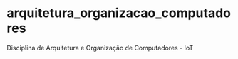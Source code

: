# arquitetura_organizacao_computadores
Disciplina de Arquitetura e Organização de Computadores - IoT
